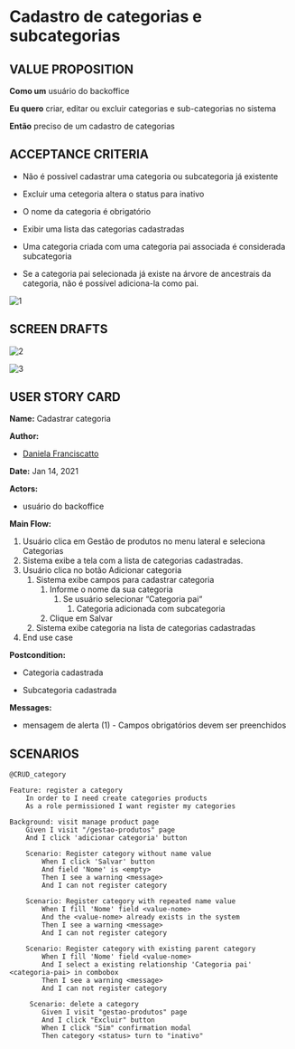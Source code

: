 # Cadastro de categorias e subcategorias

## VALUE PROPOSITION

 **Como um** usuário do backoffice

 **Eu quero** criar, editar ou excluir categorias e sub-categorias no sistema

 **Então** preciso de um cadastro de categorias

## ACCEPTANCE CRITERIA

- Não é possivel cadastrar uma categoria ou subcategoria já existente

- Excluir uma cetegoria altera o status para inativo

- O nome da categoria é obrigatório

- Exibir uma lista das categorias cadastradas

- Uma categoria criada com uma categoria pai associada é considerada subcategoria

- Se a categoria pai selecionada já existe na árvore de ancestrais da categoria, não é possível adiciona-la como pai.

![1](/img/must-ERP/cadastrar-categorias1.png)

## SCREEN DRAFTS

![2](/img/must-ERP/cadastrar-categorias2.png)

![3](/img/must-ERP/cadastrar-categorias3.png)

## USER STORY CARD

**Name:** Cadastrar categoria

**Author:** 

- [Daniela Franciscatto](https://github.com/danielaanjos) 

**Date:** Jan 14, 2021

**Actors:**  

-  usuário do backoffice

**Main Flow:**

1. Usuário clica em Gestão de produtos no menu lateral e seleciona Categorias
2. Sistema exibe a tela com a lista de categorias cadastradas.
3. Usuário clica no botão Adicionar categoria
    1. Sistema exibe campos para cadastrar categoria
        1. Informe o nome da sua categoria
            1. Se usuário selecionar “Categoria pai“
                1. Categoria adicionada com subcategoria
        2. Clique em Salvar
    2. Sistema exibe categoria na lista de categorias cadastradas
4. End use case

**Postcondition:**

- Categoria cadastrada

- Subcategoria cadastrada

**Messages:**

- mensagem de alerta (1) - Campos obrigatórios devem ser preenchidos

## SCENARIOS

```gherkin
@CRUD_category

Feature: register a category
    In order to I need create categories products
    As a role permissioned I want register my categories

Background: visit manage product page
    Given I visit "/gestao-produtos" page
    And I click 'adicionar categoria' button

    Scenario: Register category without name value
        When I click 'Salvar' button
        And field 'Nome' is <empty>
        Then I see a warning <message>
        And I can not register category

    Scenario: Register category with repeated name value
        When I fill 'Nome' field <value-nome> 
        And the <value-nome> already exists in the system
        Then I see a warning <message>
        And I can not register category 
    
    Scenario: Register category with existing parent category
        When I fill 'Nome' field <value-nome> 
        And I select a existing relationship 'Categoria pai' <categoria-pai> in combobox
        Then I see a warning <message>
        And I can not register category
     
     Scenario: delete a category
        Given I visit "gestao-produtos" page
        And I click "Excluir" button
        When I click "Sim" confirmation modal
        Then category <status> turn to "inativo" 
```